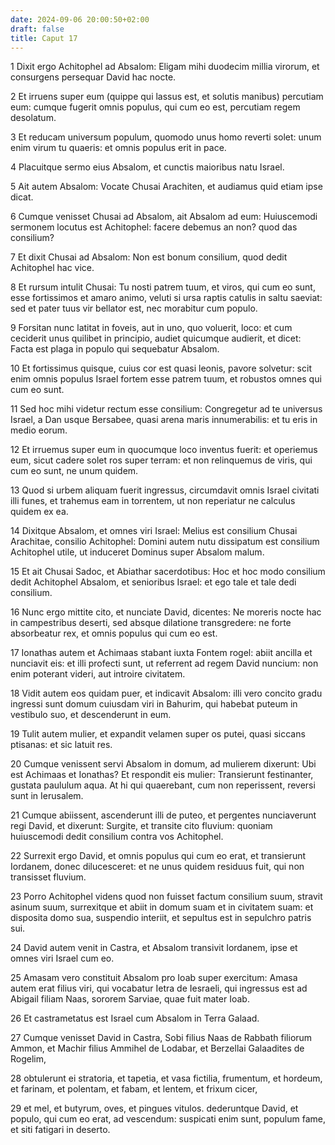 ```yaml
---
date: 2024-09-06 20:00:50+02:00
draft: false
title: Caput 17
---
```





1 Dixit ergo Achitophel ad Absalom: Eligam mihi duodecim millia virorum, et consurgens persequar David hac nocte.

2 Et irruens super eum (quippe qui lassus est, et solutis manibus) percutiam eum: cumque fugerit omnis populus, qui cum eo est, percutiam regem desolatum.

3 Et reducam universum populum, quomodo unus homo reverti solet: unum enim virum tu quaeris: et omnis populus erit in pace.

4 Placuitque sermo eius Absalom, et cunctis maioribus natu Israel.

5 Ait autem Absalom: Vocate Chusai Arachiten, et audiamus quid etiam ipse dicat.

6 Cumque venisset Chusai ad Absalom, ait Absalom ad eum: Huiuscemodi sermonem locutus est Achitophel: facere debemus an non? quod das consilium?

7 Et dixit Chusai ad Absalom: Non est bonum consilium, quod dedit Achitophel hac vice.

8 Et rursum intulit Chusai: Tu nosti patrem tuum, et viros, qui cum eo sunt, esse fortissimos et amaro animo, veluti si ursa raptis catulis in saltu saeviat: sed et pater tuus vir bellator est, nec morabitur cum populo.

9 Forsitan nunc latitat in foveis, aut in uno, quo voluerit, loco: et cum ceciderit unus quilibet in principio, audiet quicumque audierit, et dicet: Facta est plaga in populo qui sequebatur Absalom.

10 Et fortissimus quisque, cuius cor est quasi leonis, pavore solvetur: scit enim omnis populus Israel fortem esse patrem tuum, et robustos omnes qui cum eo sunt.

11 Sed hoc mihi videtur rectum esse consilium: Congregetur ad te universus Israel, a Dan usque Bersabee, quasi arena maris innumerabilis: et tu eris in medio eorum.

12 Et irruemus super eum in quocumque loco inventus fuerit: et operiemus eum, sicut cadere solet ros super terram: et non relinquemus de viris, qui cum eo sunt, ne unum quidem.

13 Quod si urbem aliquam fuerit ingressus, circumdavit omnis Israel civitati illi funes, et trahemus eam in torrentem, ut non reperiatur ne calculus quidem ex ea.

14 Dixitque Absalom, et omnes viri Israel: Melius est consilium Chusai Arachitae, consilio Achitophel: Domini autem nutu dissipatum est consilium Achitophel utile, ut induceret Dominus super Absalom malum.

15 Et ait Chusai Sadoc, et Abiathar sacerdotibus: Hoc et hoc modo consilium dedit Achitophel Absalom, et senioribus Israel: et ego tale et tale dedi consilium.

16 Nunc ergo mittite cito, et nunciate David, dicentes: Ne moreris nocte hac in campestribus deserti, sed absque dilatione transgredere: ne forte absorbeatur rex, et omnis populus qui cum eo est.

17 Ionathas autem et Achimaas stabant iuxta Fontem rogel: abiit ancilla et nunciavit eis: et illi profecti sunt, ut referrent ad regem David nuncium: non enim poterant videri, aut introire civitatem.

18 Vidit autem eos quidam puer, et indicavit Absalom: illi vero concito gradu ingressi sunt domum cuiusdam viri in Bahurim, qui habebat puteum in vestibulo suo, et descenderunt in eum.

19 Tulit autem mulier, et expandit velamen super os putei, quasi siccans ptisanas: et sic latuit res.

20 Cumque venissent servi Absalom in domum, ad mulierem dixerunt: Ubi est Achimaas et Ionathas? Et respondit eis mulier: Transierunt festinanter, gustata paululum aqua. At hi qui quaerebant, cum non reperissent, reversi sunt in Ierusalem.

21 Cumque abiissent, ascenderunt illi de puteo, et pergentes nunciaverunt regi David, et dixerunt: Surgite, et transite cito fluvium: quoniam huiuscemodi dedit consilium contra vos Achitophel.

22 Surrexit ergo David, et omnis populus qui cum eo erat, et transierunt Iordanem, donec dilucesceret: et ne unus quidem residuus fuit, qui non transisset fluvium.

23 Porro Achitophel videns quod non fuisset factum consilium suum, stravit asinum suum, surrexitque et abiit in domum suam et in civitatem suam: et disposita domo sua, suspendio interiit, et sepultus est in sepulchro patris sui.

24 David autem venit in Castra, et Absalom transivit Iordanem, ipse et omnes viri Israel cum eo.

25 Amasam vero constituit Absalom pro Ioab super exercitum: Amasa autem erat filius viri, qui vocabatur Ietra de Iesraeli, qui ingressus est ad Abigail filiam Naas, sororem Sarviae, quae fuit mater Ioab.

26 Et castrametatus est Israel cum Absalom in Terra Galaad.

27 Cumque venisset David in Castra, Sobi filius Naas de Rabbath filiorum Ammon, et Machir filius Ammihel de Lodabar, et Berzellai Galaadites de Rogelim,

28 obtulerunt ei stratoria, et tapetia, et vasa fictilia, frumentum, et hordeum, et farinam, et polentam, et fabam, et lentem, et frixum cicer,

29 et mel, et butyrum, oves, et pingues vitulos. dederuntque David, et populo, qui cum eo erat, ad vescendum: suspicati enim sunt, populum fame, et siti fatigari in deserto.

